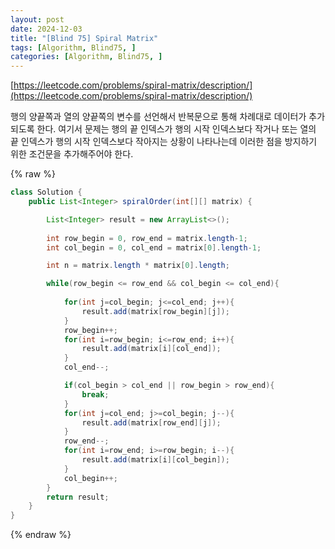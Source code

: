 ```yaml
---
layout: post
date: 2024-12-03
title: "[Blind 75] Spiral Matrix"
tags: [Algorithm, Blind75, ]
categories: [Algorithm, Blind75, ]
---
```



[https://leetcode.com/problems/spiral-matrix/description/](https://leetcode.com/problems/spiral-matrix/description/) 


행의 양끝쪽과 열의 양끝쪽의 변수를 선언해서 반복문으로 통해 차례대로 데이터가 추가되도록 한다. 여기서 문제는 행의 끝 인덱스가 행의 시작 인덱스보다 작거나 또는 열의 끝 인덱스가 행의 시작 인덱스보다 작아지는 상황이 나타나는데 이러한 점을 방지하기 위한 조건문을 추가해주어야 한다.



{% raw %}
```java
class Solution {
    public List<Integer> spiralOrder(int[][] matrix) {

        List<Integer> result = new ArrayList<>();
        
        int row_begin = 0, row_end = matrix.length-1;
        int col_begin = 0, col_end = matrix[0].length-1;

        int n = matrix.length * matrix[0].length;

        while(row_begin <= row_end && col_begin <= col_end){
            
            for(int j=col_begin; j<=col_end; j++){
                result.add(matrix[row_begin][j]);
            }
            row_begin++;
            for(int i=row_begin; i<=row_end; i++){
                result.add(matrix[i][col_end]);
            }
            col_end--;            

            if(col_begin > col_end || row_begin > row_end){
                break;
            }
            for(int j=col_end; j>=col_begin; j--){
                result.add(matrix[row_end][j]);
            }
            row_end--;
            for(int i=row_end; i>=row_begin; i--){
                result.add(matrix[i][col_begin]);
            }
            col_begin++;
        }
        return result;        
    }
}
```
{% endraw %}


